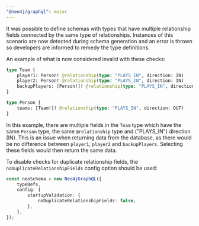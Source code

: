 ```yaml
---
"@neo4j/graphql": major
---
```


It was possible to define schemas with types that have multiple relationship fields connected by the same type of relationships. Instances of this scenario are now detected during schema generation and an error is thrown so developers are informed to remedy the type definitions.

An example of what is now considered invalid with these checks:

```graphql
type Team {
    player1: Person! @relationship(type: "PLAYS_IN", direction: IN)
    player2: Person! @relationship(type: "PLAYS_IN", direction: IN)
    backupPlayers: [Person!]! @relationship(type: "PLAYS_IN", direction: IN)
}

type Person {
    teams: [Team!]! @relationship(type: "PLAYS_IN", direction: OUT)
}
```

In this example, there are multiple fields in the `Team` type which have the same `Person` type, the same `@relationship` type and ("PLAYS_IN") direction (IN). This is an issue when returning data from the database, as there would be no difference between `player1`, `player2` and `backupPlayers`. Selecting these fields would then return the same data.

To disable checks for duplicate relationship fields, the `noDuplicateRelationshipFields` config option should be used:

```ts
const neoSchema = new Neo4jGraphQL({
    typeDefs,
    config: {
        startupValidation: {
            noDuplicateRelationshipFields: false,
        },
    },
});
```
